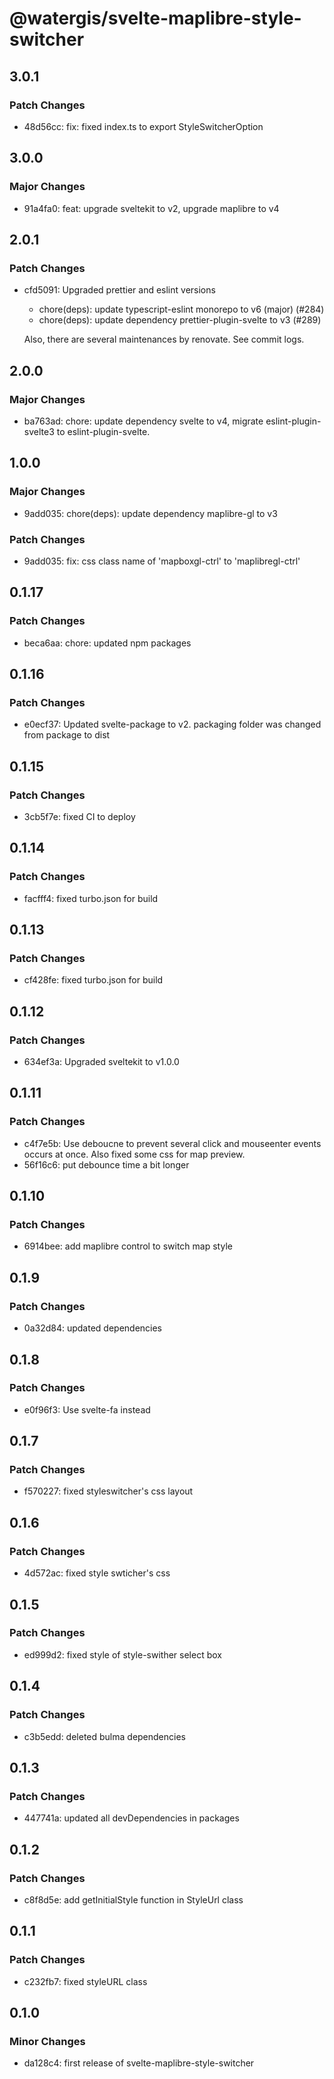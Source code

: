 # @watergis/svelte-maplibre-style-switcher

## 3.0.1

### Patch Changes

- 48d56cc: fix: fixed index.ts to export StyleSwitcherOption

## 3.0.0

### Major Changes

- 91a4fa0: feat: upgrade sveltekit to v2, upgrade maplibre to v4

## 2.0.1

### Patch Changes

- cfd5091: Upgraded prettier and eslint versions

  - chore(deps): update typescript-eslint monorepo to v6 (major) (#284)
  - chore(deps): update dependency prettier-plugin-svelte to v3 (#289)

  Also, there are several maintenances by renovate. See commit logs.

## 2.0.0

### Major Changes

- ba763ad: chore: update dependency svelte to v4, migrate eslint-plugin-svelte3 to eslint-plugin-svelte.

## 1.0.0

### Major Changes

- 9add035: chore(deps): update dependency maplibre-gl to v3

### Patch Changes

- 9add035: fix: css class name of 'mapboxgl-ctrl' to 'maplibregl-ctrl'

## 0.1.17

### Patch Changes

- beca6aa: chore: updated npm packages

## 0.1.16

### Patch Changes

- e0ecf37: Updated svelte-package to v2. packaging folder was changed from package to dist

## 0.1.15

### Patch Changes

- 3cb5f7e: fixed CI to deploy

## 0.1.14

### Patch Changes

- facfff4: fixed turbo.json for build

## 0.1.13

### Patch Changes

- cf428fe: fixed turbo.json for build

## 0.1.12

### Patch Changes

- 634ef3a: Upgraded sveltekit to v1.0.0

## 0.1.11

### Patch Changes

- c4f7e5b: Use deboucne to prevent several click and mouseenter events occurs at once. Also fixed some css for map preview.
- 56f16c6: put debounce time a bit longer

## 0.1.10

### Patch Changes

- 6914bee: add maplibre control to switch map style

## 0.1.9

### Patch Changes

- 0a32d84: updated dependencies

## 0.1.8

### Patch Changes

- e0f96f3: Use svelte-fa instead

## 0.1.7

### Patch Changes

- f570227: fixed styleswitcher's css layout

## 0.1.6

### Patch Changes

- 4d572ac: fixed style swticher's css

## 0.1.5

### Patch Changes

- ed999d2: fixed style of style-swither select box

## 0.1.4

### Patch Changes

- c3b5edd: deleted bulma dependencies

## 0.1.3

### Patch Changes

- 447741a: updated all devDependencies in packages

## 0.1.2

### Patch Changes

- c8f8d5e: add getInitialStyle function in StyleUrl class

## 0.1.1

### Patch Changes

- c232fb7: fixed styleURL class

## 0.1.0

### Minor Changes

- da128c4: first release of svelte-maplibre-style-switcher

